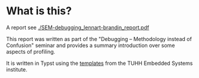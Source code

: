 # What is this?
A report see [./SEM-debugging_lennart-brandin_report.pdf](./SEM-debugging_lennart-brandin_report.pdf)

This report was written as part of the "Debugging – Methodology instead of Confusion" seminar and provides a summary introduction over some aspects of profiling.

It is written in Typst using the [templates](https://collaborating.tuhh.de/es/ce/public/tuhh-typst) from the TUHH Embedded Systems institute.
